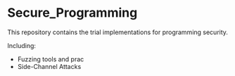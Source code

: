 # Secure_Programming
This repository contains the trial implementations for programming security. 

Including:
* Fuzzing tools and prac
* Side-Channel Attacks
